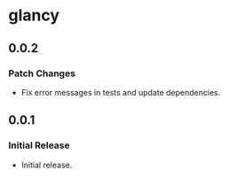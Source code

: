 # glancy

## 0.0.2

### Patch Changes

- Fix error messages in tests and update dependencies.

## 0.0.1

### Initial Release

- Initial release.
